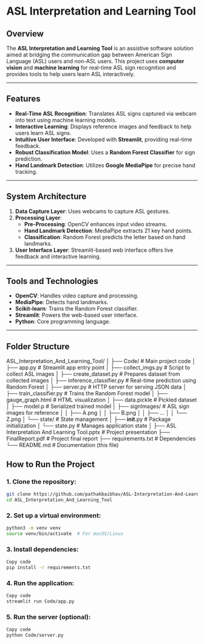 # ASL Interpretation and Learning Tool

## Overview
The **ASL Interpretation and Learning Tool** is an assistive software solution aimed at bridging the communication gap between American Sign Language (ASL) users and non-ASL users. This project uses **computer vision** and **machine learning** for real-time ASL sign recognition and provides tools to help users learn ASL interactively.

---

## Features
- **Real-Time ASL Recognition**: Translates ASL signs captured via webcam into text using machine learning models.
- **Interactive Learning**: Displays reference images and feedback to help users learn ASL signs.
- **Intuitive User Interface**: Developed with **Streamlit**, providing real-time feedback.
- **Robust Classification Model**: Uses a **Random Forest Classifier** for sign prediction.
- **Hand Landmark Detection**: Utilizes **Google MediaPipe** for precise hand tracking.

---

## System Architecture
1. **Data Capture Layer**: Uses webcams to capture ASL gestures.
2. **Processing Layer**:
   - **Pre-Processing**: OpenCV enhances input video streams.
   - **Hand Landmark Detection**: MediaPipe extracts 21 key hand points.
   - **Classification**: Random Forest predicts the letter based on hand landmarks.
3. **User Interface Layer**: Streamlit-based web interface offers live feedback and interactive learning.

---

## Tools and Technologies
- **OpenCV**: Handles video capture and processing.
- **MediaPipe**: Detects hand landmarks.
- **Scikit-learn**: Trains the Random Forest classifier.
- **Streamlit**: Powers the web-based user interface.
- **Python**: Core programming language.

---

## Folder Structure

ASL_Interpretation_And_Learning_Tool/
│
├── Code/                # Main project code
│   ├── app.py           # Streamlit app entry point
│   ├── collect_imgs.py  # Script to collect ASL images
│   ├── create_dataset.py  # Prepares dataset from collected images
│   ├── inference_classifier.py  # Real-time prediction using Random Forest
│   ├── server.py        # HTTP server for serving JSON data
│   ├── train_classifier.py  # Trains the Random Forest model
│   ├── gauge_graph.html  # HTML visualization
│   ├── data.pickle      # Pickled dataset
│   ├── model.p          # Serialized trained model
│   ├── signImages/      # ASL sign images for reference
│   │   ├── A.png
│   │   ├── B.png
│   │   ├── ...
│   │   └── Z.png
│   └── state/           # State management
│       ├── __init__.py  # Package initialization
│       └── state.py     # Manages application state
│
├── ASL Interpretation And Learning Tool.pptx  # Project presentation
├── FinalReport.pdf      # Project final report
├── requirements.txt     # Dependencies
└── README.md            # Documentation (this file)

## How to Run the Project

### 1. Clone the repository:
```bash
git clone https://github.com/pathakbaibhav/ASL-Interpretation-And-Learning-Tool.git
cd ASL_Interpretation_And_Learning_Tool
```
### 2. Set up a virtual environment:
```bash
python3 -m venv venv
source venv/bin/activate  # For macOS/Linux
```
### 3. Install dependencies:
```bash
Copy code
pip install -r requirements.txt
```
### 4. Run the application:
```bash
Copy code
streamlit run Code/app.py
```
### 5. Run the server (optional):
```bash
Copy code
python Code/server.py
```